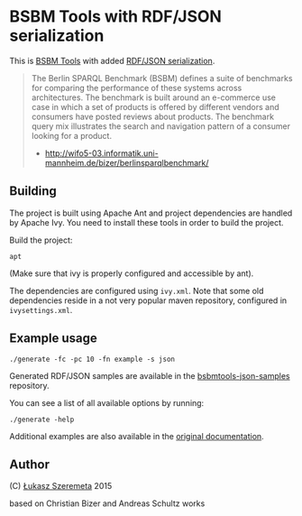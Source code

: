 # BSBM Tools with RDF/JSON serialization

This is [BSBM Tools](http://sourceforge.net/projects/bsbmtools/) with added [RDF/JSON serialization](http://www.w3.org/2009/12/rdf-ws/papers/ws02).

> The Berlin SPARQL Benchmark (BSBM) defines a suite of benchmarks for comparing the performance of these systems across architectures. The benchmark is built around an e-commerce use case in which a set of products is offered by different vendors and consumers have posted reviews about products. The benchmark query mix illustrates the search and navigation pattern of a consumer looking for a product.
> - http://wifo5-03.informatik.uni-mannheim.de/bizer/berlinsparqlbenchmark/

## Building

The project is built using Apache Ant and project dependencies are handled by Apache Ivy. You need to install these tools in order to build the project.

Build the project:

```
apt
```

(Make sure that ivy is properly configured and accessible by ant).

The dependencies are configured using `ivy.xml`. Note that some old dependencies reside in a not very popular maven repository, configured in `ivysettings.xml`.


## Example usage

```
./generate -fc -pc 10 -fn example -s json
```

Generated RDF/JSON samples are available in the [bsbmtools-json-samples](https://github.com/lszeremeta/bsbmtools-json-samples) repository.

You can see a list of all available options by running:

```
./generate -help
```

Additional examples are also available in the [original documentation](http://wifo5-03.informatik.uni-mannheim.de/bizer/berlinsparqlbenchmark/spec/BenchmarkRules/index.html#datagenerator).

## Author

(C) [Łukasz Szeremeta](https://github.com/lszeremeta) 2015

based on Christian Bizer and Andreas Schultz works
